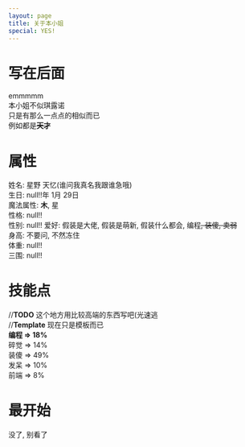 ```yaml
---
layout: page
title: 关于本小姐
special: YES! 
---
```


# 写在后面
emmmmm  
本小姐不似琪露诺  
只是有那么一点点的相似而已  
例如都是<del>**天才**</del>

# 属性
姓名: 星野 天忆(谁问我真名我跟谁急哦)  
生日: null!!年 1月 29日  
魔法属性: **木**, 星  
性格: null!!  
性别: null!!
爱好: 假装是大佬, 假装是萌新, 假装什么都会, 编程<del>, 装傻, 卖弱</del>  
身高: 不要问, 不然冻住  
体重: null!!  
三围: null!!  

# 技能点
//**TODO** 这个地方用比较高端的东西写吧(光速逃  
//**Template** 现在只是模板而已  
**编程 => 18%**  
碎觉 => 14%  
装傻 => 49%  
发呆 => 10%  
前端 => 8%

# 最开始
没了, 别看了